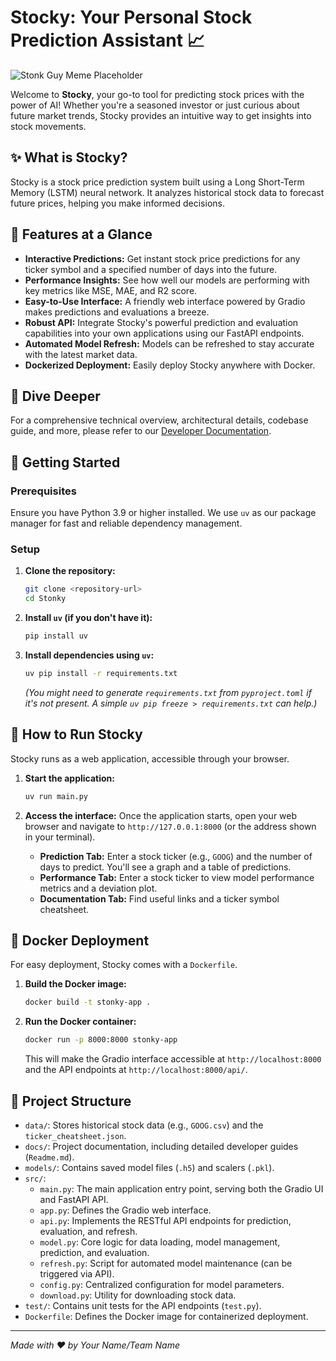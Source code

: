 # Stocky: Your Personal Stock Prediction Assistant 📈

![Stonk Guy Meme Placeholder](path/to/your/stonk_guy_meme.png)

Welcome to **Stocky**, your go-to tool for predicting stock prices with the power of AI! Whether you're a seasoned investor or just curious about future market trends, Stocky provides an intuitive way to get insights into stock movements.

## ✨ What is Stocky?

Stocky is a stock price prediction system built using a Long Short-Term Memory (LSTM) neural network. It analyzes historical stock data to forecast future prices, helping you make informed decisions.

## 🚀 Features at a Glance

-   **Interactive Predictions:** Get instant stock price predictions for any ticker symbol and a specified number of days into the future.
-   **Performance Insights:** See how well our models are performing with key metrics like MSE, MAE, and R2 score.
-   **Easy-to-Use Interface:** A friendly web interface powered by Gradio makes predictions and evaluations a breeze.
-   **Robust API:** Integrate Stocky's powerful prediction and evaluation capabilities into your own applications using our FastAPI endpoints.
-   **Automated Model Refresh:** Models can be refreshed to stay accurate with the latest market data.
-   **Dockerized Deployment:** Easily deploy Stocky anywhere with Docker.

## 📖 Dive Deeper

For a comprehensive technical overview, architectural details, codebase guide, and more, please refer to our [Developer Documentation](docs/Readme.md).

## 🏁 Getting Started

### Prerequisites

Ensure you have Python 3.9 or higher installed. We use `uv` as our package manager for fast and reliable dependency management.

### Setup

1.  **Clone the repository:**
    ```bash
    git clone <repository-url>
    cd Stonky
    ```

2.  **Install `uv` (if you don't have it):**
    ```bash
    pip install uv
    ```

3.  **Install dependencies using `uv`:**
    ```bash
    uv pip install -r requirements.txt
    ```
    *(You might need to generate `requirements.txt` from `pyproject.toml` if it's not present. A simple `uv pip freeze > requirements.txt` can help.)*

## 🏃 How to Run Stocky

Stocky runs as a web application, accessible through your browser.

1.  **Start the application:**
    ```bash
    uv run main.py
    ```

2.  **Access the interface:**
    Once the application starts, open your web browser and navigate to `http://127.0.0.1:8000` (or the address shown in your terminal).

    -   **Prediction Tab:** Enter a stock ticker (e.g., `GOOG`) and the number of days to predict. You'll see a graph and a table of predictions.
    -   **Performance Tab:** Enter a stock ticker to view model performance metrics and a deviation plot.
    -   **Documentation Tab:** Find useful links and a ticker symbol cheatsheet.

## 🐳 Docker Deployment

For easy deployment, Stocky comes with a `Dockerfile`.

1.  **Build the Docker image:**
    ```bash
    docker build -t stonky-app .
    ```

2.  **Run the Docker container:**
    ```bash
    docker run -p 8000:8000 stonky-app
    ```
    This will make the Gradio interface accessible at `http://localhost:8000` and the API endpoints at `http://localhost:8000/api/`.

## 📂 Project Structure

-   `data/`: Stores historical stock data (e.g., `GOOG.csv`) and the `ticker_cheatsheet.json`.
-   `docs/`: Project documentation, including detailed developer guides (`Readme.md`).
-   `models/`: Contains saved model files (`.h5`) and scalers (`.pkl`).
-   `src/`:
    -   `main.py`: The main application entry point, serving both the Gradio UI and FastAPI API.
    -   `app.py`: Defines the Gradio web interface.
    -   `api.py`: Implements the RESTful API endpoints for prediction, evaluation, and refresh.
    -   `model.py`: Core logic for data loading, model management, prediction, and evaluation.
    -   `refresh.py`: Script for automated model maintenance (can be triggered via API).
    -   `config.py`: Centralized configuration for model parameters.
    -   `download.py`: Utility for downloading stock data.
-   `test/`: Contains unit tests for the API endpoints (`test.py`).
-   `Dockerfile`: Defines the Docker image for containerized deployment.

---

*Made with ❤️ by Your Name/Team Name*